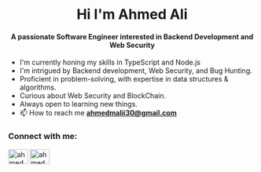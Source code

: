 <h1 align="center">Hi I'm Ahmed Ali</h1>
<h4  align="center">A passionate Software Engineer interested in Backend Development and Web Security </h4>

- I'm currently honing my skills in TypeScript and Node.js 
- I'm intrigued by Backend development, Web Security, and Bug Hunting.
- Proficient in problem-solving, with expertise in data structures & algorithms.
- Curious about Web Security and BlockChain.
- Always open to learning new things.
- 📫 How to reach me **ahmedmalii30@gmail.com**
<h3 align="left">Connect with me:</h3>
<p align="left">
<a href="https://www.linkedin.com/in/ahmedaliiv" target="blank"><img align="center" src="https://raw.githubusercontent.com/rahuldkjain/github-profile-readme-generator/master/src/images/icons/Social/linked-in-alt.svg" alt="ahmedaliv" height="30" width="40" /></a>
<a href="https://www.leetcode.com/ahmedaliv" target="blank"><img align="center" src="https://raw.githubusercontent.com/rahuldkjain/github-profile-readme-generator/master/src/images/icons/Social/leet-code.svg" alt="ahmedaliv" height="30" width="40" /></a>
</p>
